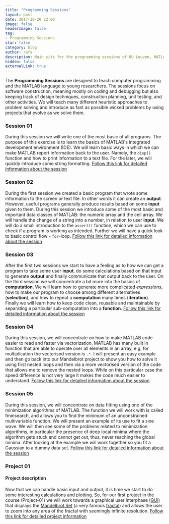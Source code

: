 ```yaml
---
title: "Programming Sessions"
layout: post
date: 2017-10-20 22:00
image: false
headerImage: false
tag:
- Programming Sessions
star: false
category: blog
author: rafa
description: Main site for the programming sessions of KU Leuven, MATLAB for young researchers
hidden: false
externalLink: true
---
```

The **Programming Sessions** are designed to teach computer programming and the MATLAB language to young researchers. The sessions focus on software construction, meaning mostly on coding and debugging but also keeping track of design techniques, construction planning, unit testing, and other activities. We will teach many different heuristic approaches to problem solving and introduce as fast as possible wicked problems by using projects that evolve as we solve them.

### [](#S-1)Session 01

During this session we will write one of the most basic of all programs. The purpose of this exercise is to  learn the basics of MATLAB's integrated development environment (IDE). We will learn basic ways in which we can make MATLAB report information back to the user. Namely, the ```disp()``` function and how to print information to a text file. For the later, we will quickly introduce some string formatting.
[Follow this link for detailed information about the session](/session-01)


### [](#S-2)Session 02
During the first session we created a basic program that wrote some information to the screen or text file. In other words it can create an **output**. However, useful programs generally produce results based on some **input** given to them. During this session we introduce some of the most basic and important data classes of MATLAB: the numeric array and the cell array. We will handle the change of a string into a number, in relation to user **input**. We will do a small introduction to the ```assert()``` function, which we can use to check if a program is working as intended. Further we will have a quick look to basic control flow - ```for```-loop.
[Follow this link for detailed information about the session](/session-02)

### [](#S-3)Session 03
After the first two sessions we start to have a feeling as to how we can get a program to take some user **input**, do some calculations based on that input to generate **output** and finally communicate that output back to the user. On the third session we will concentrate a bit more into the basics of **computation**. We will learn how to generate more complicated *expressions*, how to make our program to choose among different alternatives (**selection**), and how to repeat a **computation** many times (**iteration**). Finally we will learn how to keep code clean, reusable and maintainable by separating a particular sub-computation into a **function**.
[Follow this link for detailed information about the session](/session-03)

### [](#S-4)Session 04
During this session, we will concentrate on how to make MATLAB code easier to read and faster via vectorization. MATLAB has many built in function that are able to operate over all elements in an array, e.g. for multiplication the vectorised version is ```.*```. I will present an easy example and then go back into our Mandelbrot project to show you how to solve it using first nested loops and then via a more vectorised version of the code that allows me to remove the nested loops. While on this particular case the speed difference is not very large it makes the code much easier to understand. [Follow this link for detailed information about the session](/session-04)

### [](#S-5)Session 05
During this session, we will concentrate on data fitting using one of the minimization algorithms of MATLAB. The function we will work with is called fminsearch, and allows you to find the minimum of an unconstrained multivariable function. We will present an example of its use to fit a sine wave. We will then see some of the problems related to minimization algorithms, in particular the presence of deep local minima where the algorithm gets stuck and cannot get out, thus, never reaching the global minima. After looking at the example we will work together so you fit a Gaussian to a dummy data set.
[Follow this link for detailed information about the session](/session-05)

### [](#p1)Project 01

#### Project description

Now that we can handle basic input and output, it is time we start to do some interesting calculations and plotting. So, for our first project in the course (Project-01) we will work towards a graphical user interphase [(GUI)](https://en.wikipedia.org/wiki/Graphical_user_interface) that displays the [Mandelbrot Set](https://en.wikipedia.org/wiki/Mandelbrot_set) (a very famous [fractal](https://en.wikipedia.org/wiki/Fractal)) and allows the user to zoom into any area of the fractal with seemingly infinite resolution.
[Follow this link for detailed project information](/Project01-Step01)
